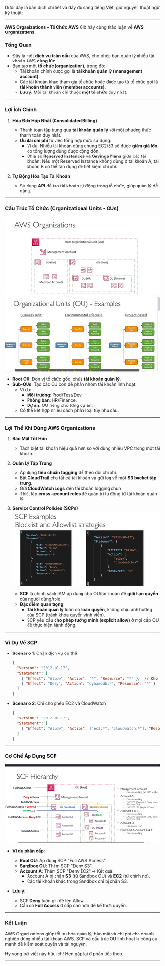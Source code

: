 Dưới đây là bản dịch chi tiết và đầy đủ sang tiếng Việt, giữ nguyên thuật ngữ kỹ thuật:

---

**AWS Organizations – Tổ Chức AWS**
Giờ hãy cùng thảo luận về **AWS Organizations**.

### **Tổng Quan**

- Đây là một **dịch vụ toàn cầu** của AWS, cho phép bạn quản lý nhiều tài khoản AWS **cùng lúc**.
- Bạn tạo một **tổ chức (organization)**, trong đó:
  - Tài khoản chính được gọi là **tài khoản quản lý (management account)**.
  - Các tài khoản khác tham gia tổ chức hoặc được tạo từ tổ chức gọi là **tài khoản thành viên (member accounts)**.
  - **Lưu ý**: Mỗi tài khoản chỉ thuộc **một tổ chức** duy nhất.

---

### **Lợi Ích Chính**

1. **Hóa Đơn Hợp Nhất (Consolidated Billing)**

   - Thanh toán tập trung qua **tài khoản quản lý** với một phương thức thanh toán duy nhất.
   - **Ưu đãi chi phí** từ việc tổng hợp mức sử dụng:
     - Ví dụ: Nhiều tài khoản dùng chung EC2/S3 sẽ được **giảm giá lớn** do tổng lượng dùng được cộng dồn.
     - Chia sẻ **Reserved Instances** và **Savings Plans** giữa các tài khoản: Nếu một Reserved Instance không dùng ở tài khoản A, tài khoản B có thể tận dụng để tiết kiệm chi phí.
2. **Tự Động Hóa Tạo Tài Khoản**

   - Sử dụng **API** để tạo tài khoản tự động trong tổ chức, giúp quản lý dễ dàng.

---

### **Cấu Trúc Tổ Chức (Organizational Units - OUs)**

![1743955029909](image/aws-organization/1743955029909.png)![1743955125600](image/aws-organization/1743955125600.png)

- **Root OU**: Đơn vị tổ chức gốc, chứa **tài khoản quản lý**.
- **Sub-OUs**: Tạo các OU con để phân nhóm tài khoản linh hoạt:
  - Ví dụ:
    - **Môi trường**: Prod/Test/Dev.
    - **Phòng ban**: HR/Finance.
    - **Dự án**: OU riêng cho từng dự án.
  - Có thể kết hợp nhiều cách phân loại tùy nhu cầu.

---

### **Lợi Thế Khi Dùng AWS Organizations**

1. **Bảo Mật Tốt Hơn**

   - Tách biệt tài khoản hiệu quả hơn so với dùng nhiều VPC trong một tài khoản.
2. **Quản Lý Tập Trung**

   - Áp dụng **tiêu chuẩn tagging** để theo dõi chi phí.
   - Bật **CloudTrail** cho tất cả tài khoản và gửi log về một **S3 bucket tập trung**.
   - Gửi **CloudWatch Logs** đến tài khoản logging chun
   - Thiết lập **cross-account roles** để quản trị tự động từ tài khoản quản lý.
3. **Service Control Policies (SCPs)**
   ![1743955696396](image/aws-organization/1743955696396.png)

   - **SCP** là chính sách IAM áp dụng cho OU/tài khoản để **giới hạn quyền** của người dùng/role.
   - **Đặc điểm quan trọng**:
     - **Tài khoản quản lý** luôn có **toàn quyền**, không chịu ảnh hưởng của SCP (tránh khóa quyền vĩnh viễn).
     - SCP yêu cầu **cho phép tường minh (explicit allow)** ở mọi cấp OU để thực hiện hành động.

---

### **Ví Dụ Về SCP**

- **Scenario 1**: Chặn dịch vụ cụ thể

  ```json
  {
    "Version": "2012-10-17",
    "Statement": [
      { "Effect": "Allow", "Action": "*", "Resource": "*" },  // Cho phép mọi thứ
      { "Effect": "Deny", "Action": "dynamodb:*", "Resource": "*" }  // Chặn DynamoDB
    ]
  }
  ```
- **Scenario 2**: Chỉ cho phép EC2 và CloudWatch

  ```json
  {
    "Version": "2012-10-17",
    "Statement": [
      { "Effect": "Allow", "Action": ["ec2:*", "cloudwatch:*"], "Resource": "*" }  // Whitelist
    ]
  }
  ```

---

### **Cơ Chế Áp Dụng SCP**

![1743955576269](image/aws-organization/1743955576269.png)

- **Ví dụ phân cấp**:

  - **Root OU**: Áp dụng SCP "Full AWS Access".
  - **Sandbox OU**: Thêm SCP "Deny S3".
  - **Account A**: Thêm SCP "Deny EC2".→ Kết quả:
    - Account A bị chặn **S3** (từ Sandbox OU) và **EC2** (từ chính nó).
    - Các tài khoản khác trong Sandbox chỉ bị chặn S3.
- **Lưu ý**:

  - SCP **Deny** luôn ghi đè lên Allow.
  - Cần có **Full Access** ở cấp cao hơn để kế thừa quyền.

---

### **Kết Luận**

AWS Organizations giúp tối ưu hóa quản lý, bảo mật và chi phí cho doanh nghiệp dùng nhiều tài khoản AWS. SCP và cấu trúc OU linh hoạt là công cụ mạnh để kiểm soát quyền và tài nguyên.

Hy vọng bài viết này hữu ích! Hẹn gặp lại ở phần tiếp theo.

---
